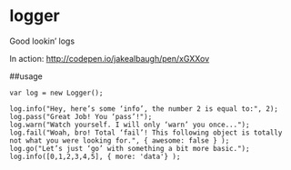 # logger
Good lookin’ logs

In action: http://codepen.io/jakealbaugh/pen/xGXXov

##usage
```
var log = new Logger();

log.info("Hey, here’s some ‘info’, the number 2 is equal to:", 2);
log.pass("Great Job! You ‘pass’!");
log.warn("Watch yourself. I will only ‘warn’ you once...");
log.fail("Woah, bro! Total ‘fail’! This following object is totally not what you were looking for.", { awesome: false } );
log.go("Let’s just ‘go’ with something a bit more basic.");
log.info([0,1,2,3,4,5], { more: 'data'} );
```
